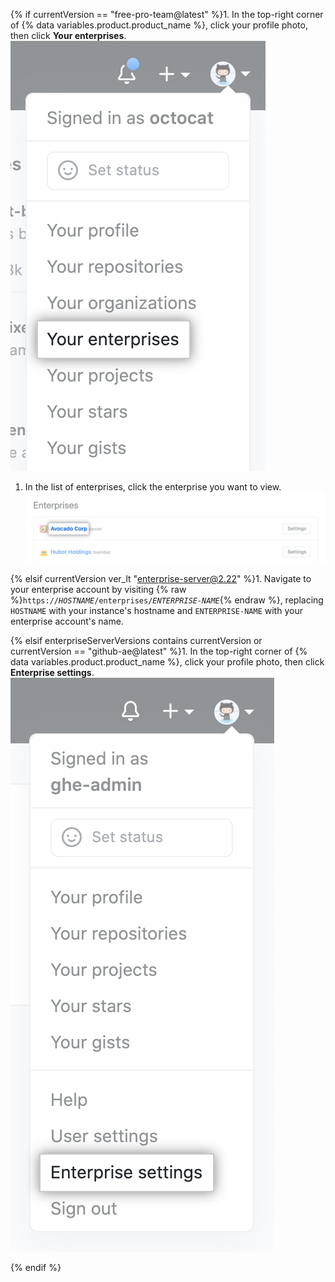 {% if currentVersion == "free-pro-team@latest" %}1. In the top-right corner of {% data variables.product.product_name %}, click your profile photo, then click **Your enterprises**.
  !["Your enterprises" in drop-down menu for profile photo on {% data variables.product.product_name %}](/assets/images/help/enterprises/your-enterprises.png)

1. In the list of enterprises, click the enterprise you want to view. ![Name of an enterprise in list of your enterprises](/assets/images/help/enterprises/your-enterprises-list.png)

{% elsif currentVersion ver_lt "enterprise-server@2.22" %}1. Navigate to your enterprise account by visiting {% raw %}<code>https://<em>HOSTNAME</em>/enterprises/<em>ENTERPRISE-NAME</em></code>{% endraw %}, replacing `HOSTNAME` with your instance's hostname and  `ENTERPRISE-NAME` with your enterprise account's name.

{% elsif enterpriseServerVersions contains currentVersion or currentVersion == "github-ae@latest" %}1. In the top-right corner of {% data variables.product.product_name %}, click your profile photo, then click **Enterprise settings**.
    !["Enterprise settings" in drop-down menu for profile photo on {% data variables.product.product_name %}](/assets/images/enterprise/settings/enterprise-settings.png)

{% endif %}
